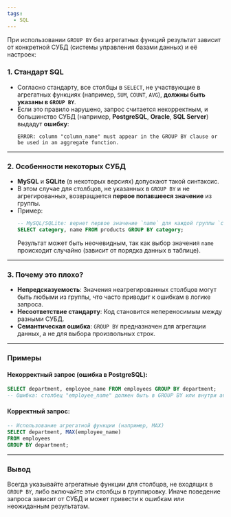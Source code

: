 ```yaml
---
tags:
  - SQL
---
```


При использовании `GROUP BY` без агрегатных функций результат зависит от конкретной СУБД (системы управления базами данных) и её настроек:

### 1. **Стандарт SQL**
   - Согласно стандарту, все столбцы в `SELECT`, не участвующие в агрегатных функциях (например, `SUM`, `COUNT`, `AVG`), **должны быть указаны в `GROUP BY`**.  
   - Если это правило нарушено, запрос считается некорректным, и большинство СУБД (например, **PostgreSQL**, **Oracle**, **SQL Server**) выдадут **ошибку**:
     ```
     ERROR: column "column_name" must appear in the GROUP BY clause or be used in an aggregate function.
     ```

---

### 2. **Особенности некоторых СУБД**
   - **MySQL** и **SQLite** (в некоторых версиях) допускают такой синтаксис.  
   - В этом случае для столбцов, не указанных в `GROUP BY` и не агрегированных, возвращается **первое попавшееся значение** из группы.  
   - Пример:
     ```sql
     -- MySQL/SQLite: вернет первое значение `name` для каждой группы `category`
     SELECT category, name FROM products GROUP BY category;
     ```
     Результат может быть неочевидным, так как выбор значения `name` происходит случайно (зависит от порядка данных в таблице).

---

### 3. **Почему это плохо?**
   - **Непредсказуемость**: Значения неагрегированных столбцов могут быть любыми из группы, что часто приводит к ошибкам в логике запроса.
   - **Несоответствие стандарту**: Код становится непереносимым между разными СУБД.
   - **Семантическая ошибка**: `GROUP BY` предназначен для агрегации данных, а не для выбора произвольных строк.

---

### Примеры
#### Некорректный запрос (ошибка в PostgreSQL):
```sql
SELECT department, employee_name FROM employees GROUP BY department;
-- Ошибка: столбец "employee_name" должен быть в GROUP BY или внутри агрегатной функции.
```

#### Корректный запрос:
```sql
-- Использование агрегатной функции (например, MAX)
SELECT department, MAX(employee_name) 
FROM employees 
GROUP BY department;
```

---

### Вывод
Всегда указывайте агрегатные функции для столбцов, не входящих в `GROUP BY`, либо включайте эти столбцы в группировку. Иначе поведение запроса зависит от СУБД и может привести к ошибкам или неожиданным результатам.